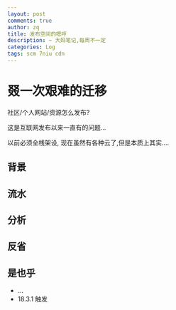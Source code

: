 ```yaml
---
layout: post
comments: true
author: zq
title: 发布空间的嗯哼
description: ~ 大妈笔记,每周不一定
categories: Log
tags: scm 7niu cdn
---
```


# 叕一次艰难的迁移

社区/个人网站/资源怎么发布?

这是互联网发布以来一直有的问题...

以前必须全桟架设, 现在虽然有各种云了,但是本质上其实....



<!--more-->



## 背景

## 流水


## 分析


## 反省

## 是也乎


- ...
- 18.3.1 触发
